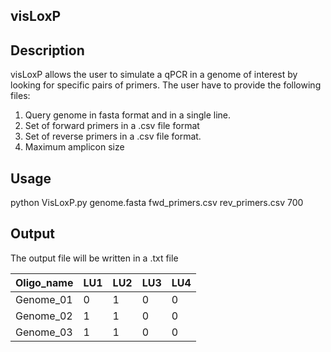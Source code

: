 ## visLoxP

Description
--------------------------------------
visLoxP allows the user to simulate a qPCR in a genome of interest by looking for specific pairs of primers.
The user have to provide the following files:
1. Query genome in fasta format and in a single line.
2. Set of forward primers in a .csv file format
3. Set of reverse primers in a .csv file format.
4. Maximum amplicon size

Usage
--------------------------------------------

python VisLoxP.py genome.fasta fwd_primers.csv rev_primers.csv 700

Output
-------------------------------------------------
The output file will be written in a .txt file


| Oligo_name | LU1 | LU2 | LU3 | LU4 |
|------------|-----|-----|-----|-----|
| Genome_01  | 0   | 1   | 0   | 0   |
| Genome_02  | 1   | 1   | 0   | 0   |
| Genome_03  | 1   | 1   | 0   | 0   |



